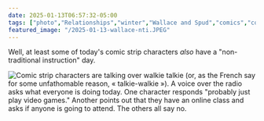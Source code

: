 ```yaml
---
date: 2025-01-13T06:57:32-05:00
tags: ["photo","Relationships","winter","Wallace and Spud","comics","comic strips","non-traditional instruction","snow days"]
featured_image: "/2025-01-13-wallace-nti.JPEG"
---
```

Well, at least some of today's comic strip characters *also* have a "non-traditional instruction" day.

![Comic strip characters are talking over walkie talkie (or, as the French say for some unfathomable reason, « talkie-walkie »). A voice over the radio asks what everyone is doing today. One character responds "probably just play video games." Another points out that they have an online class and asks if anyone is going to attend. The others all say no.](/2025-01-13-wallace-nti.JPEG)